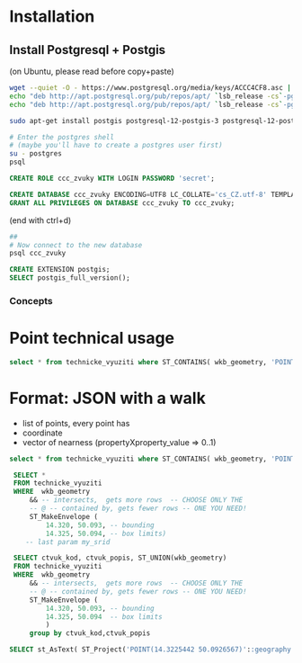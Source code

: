 # Installation
## Install Postgresql + Postgis
(on Ubuntu, please read before copy+paste)
```bash
wget --quiet -O - https://www.postgresql.org/media/keys/ACCC4CF8.asc | sudo apt-key add -
echo "deb http://apt.postgresql.org/pub/repos/apt/ `lsb_release -cs`-pgdg main" |sudo tee  /etc/apt/sources.list.d/pgdg.list
echo "deb http://apt.postgresql.org/pub/repos/apt/ `lsb_release -cs`-pgdg-testing main 12" |sudo tee  /etc/apt/sources.list.d/pgdg-testing.list

sudo apt-get install postgis postgresql-12-postgis-3 postgresql-12-postgis-3-scripts gdal-bin

# Enter the postgres shell
# (maybe you'll have to create a postgres user first) 
su - postgres
psql
```

```sql
CREATE ROLE ccc_zvuky WITH LOGIN PASSWORD 'secret';

CREATE DATABASE ccc_zvuky ENCODING=UTF8 LC_COLLATE='cs_CZ.utf-8' TEMPLATE=template0;
GRANT ALL PRIVILEGES ON DATABASE ccc_zvuky TO ccc_zvuky;
```
(end with ctrl+d)
```bash
##
# Now connect to the new database
psql ccc_zvuky
```
```sql
CREATE EXTENSION postgis;
SELECT postgis_full_version();
```



### Concepts
# Point technical usage
```sql
select * from technicke_vyuziti where ST_CONTAINS( wkb_geometry, 'POINT(14.3227433 50.0938078)'::geography::geometry);
```
# Format: JSON with a walk
* list of points, every point has
 * coordinate
 * vector of nearness (propertyXproperty_value => 0..1)
 

```sql
select * from technicke_vyuziti where ST_CONTAINS( wkb_geometry, 'POINT(14.3227433 50.0938078)'::geography::geometry);

 SELECT *
 FROM technicke_vyuziti
 WHERE  wkb_geometry 
     && -- intersects,  gets more rows  -- CHOOSE ONLY THE
     -- @ -- contained by, gets fewer rows -- ONE YOU NEED!
     ST_MakeEnvelope (
         14.320, 50.093, -- bounding 
         14.325, 50.094, -- box limits)
    -- last param my_srid
```


```sql
 SELECT ctvuk_kod, ctvuk_popis, ST_UNION(wkb_geometry)
 FROM technicke_vyuziti
 WHERE  wkb_geometry 
     && -- intersects,  gets more rows  -- CHOOSE ONLY THE
     -- @ -- contained by, gets fewer rows -- ONE YOU NEED!
     ST_MakeEnvelope (
         14.320, 50.093, -- bounding 
         14.325, 50.094  -- box limits
         )
     group by ctvuk_kod,ctvuk_popis
```

```sql
SELECT st_AsText( ST_Project('POINT(14.3225442 50.0926567)'::geography::geometry, 1000, radians(90.0)) );
```
